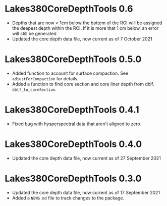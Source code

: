# Lakes380CoreDepthTools 0.6

* Depths that are now < 1cm below the bottom of the ROI will be assigned the deepest depth within the ROI. If it is more that 1 cm below, an error will still be generated
* Updated the core depth data file, now current as of 7 October 2021


# Lakes380CoreDepthTools 0.5.0

* Added function to account for surface compaction. See `adjustForCompaction` for details.
* Added a function to find core section and core liner depth from dblf. `dblf_to_coreSection`. 

# Lakes380CoreDepthTools 0.4.1

* Fixed bug with hysperspectral data that aren't aligned to zero.

# Lakes380CoreDepthTools 0.4.0

* Updated the core depth data file, now current as of 27 September 2021


# Lakes380CoreDepthTools 0.3.0

* Updated the core depth data file, now current as of 17 September 2021
* Added a `NEWS.md` file to track changes to the package.
